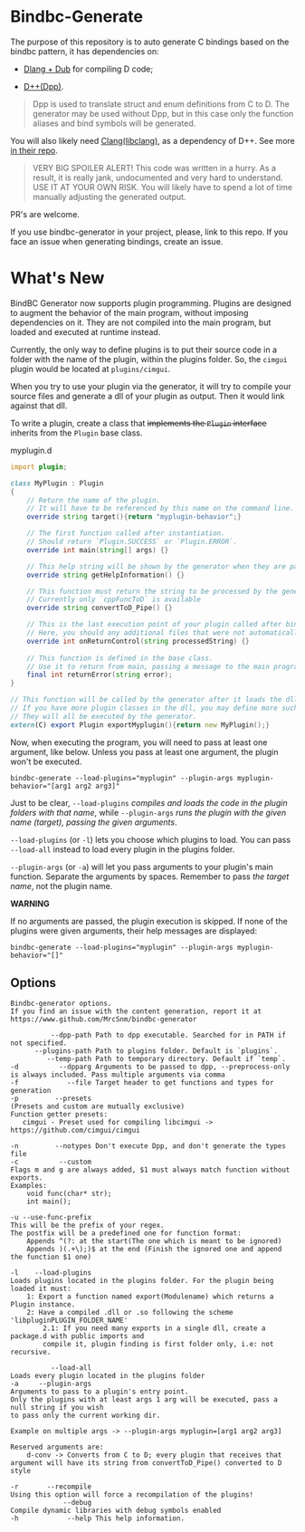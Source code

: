 # Bindbc-Generate

The purpose of this repository is to auto generate C bindings based on the
bindbc pattern, it has dependencies on:

- [Dlang + Dub](https://dlang.org/download.html) for compiling D code;

- [D++(Dpp)](https://github.com/atilaneves/dpp).
> Dpp is used to translate struct and enum definitions from C to D.
> The generator may be used without Dpp, but in this case only the function aliases and bind symbols will be generated.

You will also likely need [Clang(libclang)](https://releases.llvm.org/download.html), as a dependency of D++.
See more [in their repo](https://github.com/atilaneves/dpp).

> VERY BIG SPOILER ALERT!
> This code was written in a hurry. As a result, it is really jank, undocumented and very hard to understand.
> USE IT AT YOUR OWN RISK. You will likely have to spend a lot of time manually adjusting the generated output.

PR's are welcome.

If you use bindbc-generator in your project, please, link to this repo.
If you face an issue when generating bindings, create an issue.


# What's New

BindBC Generator now supports plugin programming.
Plugins are designed to augment the behavior of the main program, without imposing dependencies on it.
They are not compiled into the main program, but loaded and executed at runtime instead.

Currently, the only way to define plugins is to put their source code 
in a folder with the name of the plugin, within the plugins folder. 
So, the `cimgui` plugin would be located at `plugins/cimgui`.

When you try to use your plugin via the generator, it will try to compile your source files 
and generate a dll of your plugin as output. Then it would link against that dll. 

To write a plugin, create a class that ~~implements the `Plugin` interface~~ inherits from the `Plugin` base class.

myplugin.d
```d
import plugin;

class MyPlugin : Plugin
{
    // Return the name of the plugin. 
    // It will have to be referenced by this name on the command line.
    override string target(){return "myplugin-behavior";} 

    // The first function called after instantiation.
    // Should return `Plugin.SUCCESS` or `Plugin.ERROR`.
    override int main(string[] args) {}

    // This help string will be shown by the generator when they are passed no arguments
    override string getHelpInformation() {}

    // This function must return the string to be processed by the generator; 
    // Currently only `cppFuncToD` is available
    override string convertToD_Pipe() {}

    // This is the last execution point of your plugin called after binding have been generated.
    // Here, you should any additional files that were not automatically generated by the generator.
    override int onReturnControl(string processedString) {}
    
    // This function is defined in the base class.
    // Use it to return from main, passing a message to the main program.
    final int returnError(string error);
}

// This function will be called by the generator after it loads the dll.
// If you have more plugin classes in the dll, you may define more such functions.
// They will all be executed by the generator.
extern(C) export Plugin exportMyplugin(){return new MyPlugin();}
```

Now, when executing the program, you will need to pass at least one argument, like below. 
Unless you pass at least one argument, the plugin won't be executed.

```
bindbc-generate --load-plugins="myplugin" --plugin-args myplugin-behavior="[arg1 arg2 arg3]"
```

Just to be clear, `--load-plugins` *compiles and loads the code in the plugin folders with that name*, 
while `--plugin-args` *runs the plugin with the given name (target), passing the given arguments*.

`--load-plugins` (or `-l`) lets you choose which plugins to load.
You can pass `--load-all` instead to load every plugin in the plugins folder.

`--plugin-args` (or `-a`) will let you pass arguments to your plugin's main function.
Separate the arguments by spaces. Remember to pass *the target name*, not the plugin name.

**WARNING** 

If no arguments are passed, the plugin execution is skipped.
If none of the plugins were given arguments, their help messages are displayed:
```
bindbc-generate --load-plugins="myplugin" --plugin-args myplugin-behavior="[]"
```

## Options
```
Bindbc-generator options.
If you find an issue with the content generation, report it at
https://www.github.com/MrcSnm/bindbc-generator

          --dpp-path Path to dpp executable. Searched for in PATH if not specified.
      --plugins-path Path to plugins folder. Default is `plugins`.
         --temp-path Path to temporary directory. Default if `temp`.
-d          --dpparg Arguments to be passed to dpp, --preprocess-only is always included. Pass multiple arguments via comma
-f            --file Target header to get functions and types for generation
-p         --presets
(Presets and custom are mutually exclusive)
Function getter presets:
   cimgui - Preset used for compiling libcimgui -> https://github.com/cimgui/cimgui

-n         --notypes Don't execute Dpp, and don't generate the types file
-c          --custom
Flags m and g are always added, $1 must always match function without exports.
Examples:
    void func(char* str);
    int main();

-u --use-func-prefix
This will be the prefix of your regex.
The postfix will be a predefined one for function format:
    Appends ^(?: at the start(The one which is meant to be ignored)
    Appends )(.+\);)$ at the end (Finish the ignored one and append the function $1 one)

-l    --load-plugins
Loads plugins located in the plugins folder. For the plugin being loaded it must:
    1: Export a function named export(Modulename) which returns a Plugin instance.
    2: Have a compiled .dll or .so following the scheme 'libpluginPLUGIN_FOLDER_NAME'
        2.1: If you need many exports in a single dll, create a package.d with public imports and
        compile it, plugin finding is first folder only, i.e: not recursive.

          --load-all
Loads every plugin located in the plugins folder
-a     --plugin-args
Arguments to pass to a plugin's entry point.
Only the plugins with at least args 1 arg will be executed, pass a null string if you wish
to pass only the current working dir.

Example on multiple args -> --plugin-args myplugin=[arg1 arg2 arg3]

Reserved arguments are:
    d-conv -> Converts from C to D; every plugin that receives that argument will have its string from convertToD_Pipe() converted to D style

-r       --recompile
Using this option will force a recompilation of the plugins!
             --debug
Compile dynamic libraries with debug symbols enabled
-h            --help This help information.
```